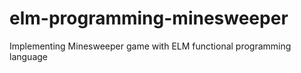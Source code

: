 # elm-programming-minesweeper
Implementing Minesweeper game with ELM functional programming language
